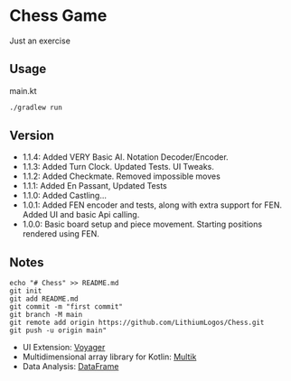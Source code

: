 # Chess Game

Just an exercise

## Usage

main.kt

```bash
./gradlew run
```

## Version
 - 1.1.4: Added VERY Basic AI.  Notation Decoder/Encoder.
 - 1.1.3: Added Turn Clock. Updated Tests. UI Tweaks.
 - 1.1.2: Added Checkmate. Removed impossible moves
 - 1.1.1: Added En Passant, Updated Tests
 - 1.1.0: Added Castling...
 - 1.0.1: Added FEN encoder and tests, along with extra support for FEN.  Added UI and basic Api calling.
 - 1.0.0: Basic board setup and piece movement.  Starting positions rendered using FEN.

## Notes
```
echo "# Chess" >> README.md
git init
git add README.md
git commit -m "first commit"
git branch -M main
git remote add origin https://github.com/LithiumLogos/Chess.git
git push -u origin main"
```

- UI Extension: [Voyager](https://voyager.adriel.cafe/)
- Multidimensional array library for Kotlin: [Multik](https://github.com/Kotlin/multik)
- Data Analysis: [DataFrame](https://kotlinlang.org/docs/data-analysis-overview.html#jupyter-notebook-with-kotlin-kernel)